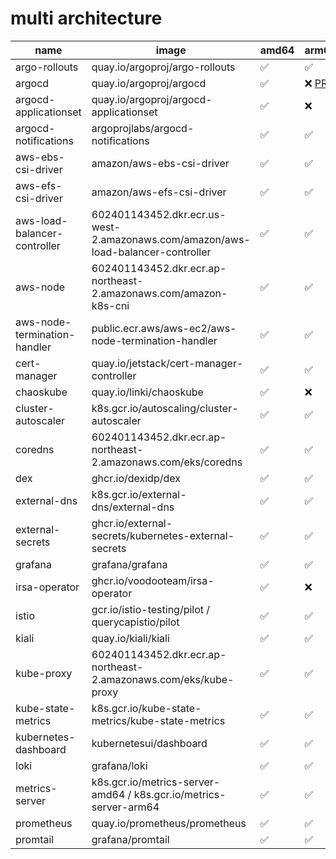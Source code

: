 # multi architecture

name | image | amd64 | arm64
--- | --- | --- | ---
argo-rollouts | quay.io/argoproj/argo-rollouts | ✅ | ✅
argocd | quay.io/argoproj/argocd | ✅ | ❌  [PR](https://github.com/argoproj/argo-cd/pull/6758)
argocd-applicationset | quay.io/argoproj/argocd-applicationset | ✅ | ❌
argocd-notifications | argoprojlabs/argocd-notifications | ✅ | ✅
aws-ebs-csi-driver | amazon/aws-ebs-csi-driver | ✅ | ✅
aws-efs-csi-driver | amazon/aws-efs-csi-driver | ✅ | ✅
aws-load-balancer-controller | 602401143452.dkr.ecr.us-west-2.amazonaws.com/amazon/aws-load-balancer-controller | ✅ | ✅
aws-node | 602401143452.dkr.ecr.ap-northeast-2.amazonaws.com/amazon-k8s-cni | ✅ | ✅
aws-node-termination-handler | public.ecr.aws/aws-ec2/aws-node-termination-handler | ✅ | ✅
cert-manager | quay.io/jetstack/cert-manager-controller | ✅ | ✅
chaoskube | quay.io/linki/chaoskube | ✅ | ❌
cluster-autoscaler | k8s.gcr.io/autoscaling/cluster-autoscaler | ✅ | ✅
coredns | 602401143452.dkr.ecr.ap-northeast-2.amazonaws.com/eks/coredns | ✅ | ✅
dex | ghcr.io/dexidp/dex | ✅ | ✅
external-dns | k8s.gcr.io/external-dns/external-dns | ✅ | ✅
external-secrets | ghcr.io/external-secrets/kubernetes-external-secrets | ✅ | ✅
grafana | grafana/grafana | ✅ | ✅
irsa-operator | ghcr.io/voodooteam/irsa-operator | ✅ | ❌
istio | gcr.io/istio-testing/pilot / querycapistio/pilot | ✅ | ✅
kiali | quay.io/kiali/kiali | ✅ | ✅
kube-proxy | 602401143452.dkr.ecr.ap-northeast-2.amazonaws.com/eks/kube-proxy | ✅ | ✅
kube-state-metrics | k8s.gcr.io/kube-state-metrics/kube-state-metrics | ✅ | ✅
kubernetes-dashboard | kubernetesui/dashboard | ✅ | ✅
loki | grafana/loki | ✅ | ✅
metrics-server | k8s.gcr.io/metrics-server-amd64 / k8s.gcr.io/metrics-server-arm64 | ✅ | ✅
prometheus | quay.io/prometheus/prometheus | ✅ | ✅
promtail | grafana/promtail | ✅ | ✅
